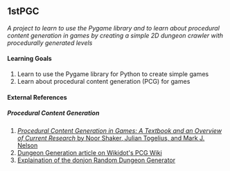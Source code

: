 ## 1stPGC

_A project to learn to use the Pygame library and to learn about procedural
content generation in games by creating a simple 2D dungeon crawler with
procedurally generated levels_


#### Learning Goals
1.  Learn to use the Pygame library for Python to create simple games
2.  Learn about procedural content generation (PCG) for games

#### External References
##### Procedural Content Generation
1.  [_Procedural Content Generation in Games: A Textbook and an Overview of Current Research_ by Noor Shaker, Julian Togelius, and Mark J. Nelson](http://pcgbook.com/)
2.  [Dungeon Generation article on Wikidot's PCG Wiki](http://pcg.wikidot.com/pcg-algorithm:dungeon-generation)
3.  [Explaination of the donjon Random Dungeon Generator](http://donjon.bin.sh/fantasy/dungeon/about/)

